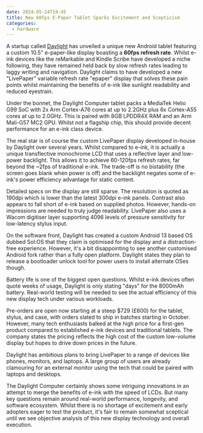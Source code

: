 ```yaml
---
date: 2024-05-24T19:45
title: New 60fps E-Paper Tablet Sparks Excitement and Scepticism
categories:
  - hardware
---
```

A startup called [Daylight](https://daylightcomputer.com) has unveiled a unique new Android tablet featuring a custom 10.5" e-paper-like display boasting a **60fps refresh rate**. Whilst e-ink devices like the reMarkable and Kindle Scribe have developed a niche following, they have remained held back by slow refresh rates leading to laggy writing and navigation. Daylight claims to have developed a new "LivePaper" variable refresh rate "epaper" display that solves these pain points whilst maintaining the benefits of e-ink like sunlight readability and reduced eyestrain.

Under the bonnet, the Daylight Computer tablet packs a MediaTek Helio G99 SoC with 2x Arm Cortex-A76 cores at up to 2.2GHz plus 6x Cortex-A55 cores at up to 2.0GHz. This is paired with 8GB LPDDR4X RAM and an Arm Mali-G57 MC2 GPU. Whilst not a flagship chip, this should provide decent performance for an e-ink class device.

The real star is of course the custom LivePaper display developed in-house by Daylight over several years. Whilst compared to e-ink, it is actually a unique transflective monochrome LCD that uses a reflective layer and low-power backlight. This allows it to achieve 60-120fps refresh rates, far beyond the ~2fps of traditional e-ink. The trade-off is no bistability (the screen goes blank when power is off) and the backlight negates some of e-ink's power efficiency advantage for static content.

Detailed specs on the display are still sparse. The resolution is quoted as 190dpi which is lower than the latest 300dpi e-ink panels. Contrast also appears to fall short of e-ink based on supplied photos. However, hands-on impressions are needed to truly judge readability. LivePaper also uses a Wacom digitiser layer supporting 4096 levels of pressure sensitivity for low-latency stylus input.

On the software front, Daylight has created a custom Android 13 based OS dubbed Sol:OS that they claim is optimised for the display and a distraction-free experience. However, it's a bit disappointing to see another customised Android fork rather than a fully open platform. Daylight states they plan to release a bootloader unlock tool for power users to install alternate OSes though.

Battery life is one of the biggest open questions. Whilst e-ink devices often quote weeks of usage, Daylight is only stating "days" for the 8000mAh battery. Real-world testing will be needed to see the actual efficiency of this new display tech under various workloads.

Pre-orders are open now starting at a steep $729 (£600) for the tablet, stylus, and case, with orders slated to ship in batches starting in October. However, many tech enthusiasts balked at the high price for a first-gen product compared to established e-ink devices and traditional tablets. The company states the pricing reflects the high cost of the custom low-volume display but hopes to drive down prices in the future.

Daylight has ambitious plans to bring LivePaper to a range of devices like phones, monitors, and laptops. A large group of users are already clamouring for an external monitor using the tech that could be paired with laptops and desktops.

The Daylight Computer certainly shows some intriguing innovations in an attempt to merge the benefits of e-ink with the speed of LCDs. But many key questions remain around real-world performance, longevity, and software ecosystem. Whilst there is no shortage of excitement and early adopters eager to test the product, it's fair to remain somewhat sceptical until we see objective analysis of this new display technology and overall execution.